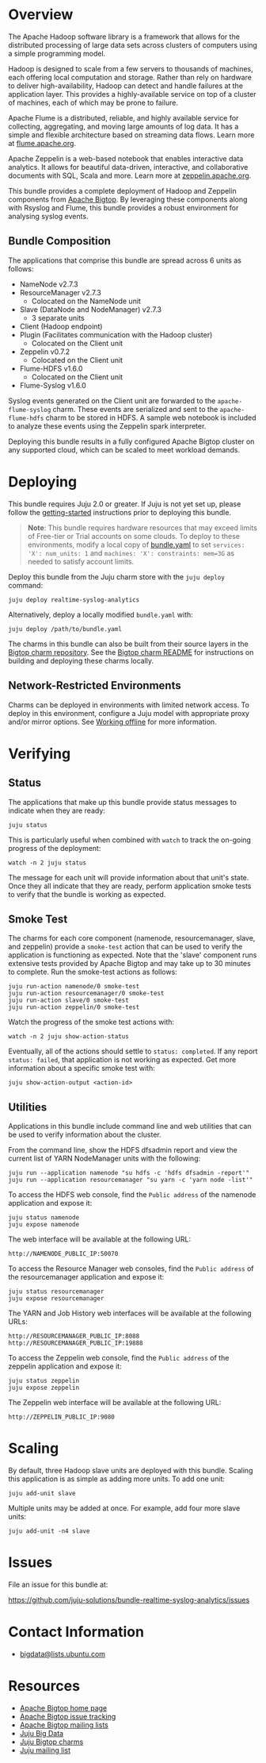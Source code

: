 <!--
  Licensed to the Apache Software Foundation (ASF) under one or more
  contributor license agreements.  See the NOTICE file distributed with
  this work for additional information regarding copyright ownership.
  The ASF licenses this file to You under the Apache License, Version 2.0
  (the "License"); you may not use this file except in compliance with
  the License.  You may obtain a copy of the License at

       http://www.apache.org/licenses/LICENSE-2.0

  Unless required by applicable law or agreed to in writing, software
  distributed under the License is distributed on an "AS IS" BASIS,
  WITHOUT WARRANTIES OR CONDITIONS OF ANY KIND, either express or implied.
  See the License for the specific language governing permissions and
  limitations under the License.
-->
# Overview

The Apache Hadoop software library is a framework that allows for the
distributed processing of large data sets across clusters of computers
using a simple programming model.

Hadoop is designed to scale from a few servers to thousands of machines,
each offering local computation and storage. Rather than rely on hardware
to deliver high-availability, Hadoop can detect and handle failures at the
application layer. This provides a highly-available service on top of a cluster
of machines, each of which may be prone to failure.

Apache Flume is a distributed, reliable, and highly available service for
collecting, aggregating, and moving large amounts of log data. It has a simple
and flexible architecture based on streaming data flows. Learn more at
[flume.apache.org][].

Apache Zeppelin is a web-based notebook that enables interactive data analytics.
It allows for beautiful data-driven, interactive, and collaborative documents
with SQL, Scala and more. Learn more at [zeppelin.apache.org][].

This bundle provides a complete deployment of Hadoop and Zeppelin components
from [Apache Bigtop][]. By leveraging these components along with Rsyslog and
Flume, this bundle provides a robust environment for analysing syslog events.

[flume.apache.org]: http://flume.apache.org/
[zeppelin.apache.org]: http://zeppelin.apache.org/
[Apache Bigtop]: http://bigtop.apache.org/

## Bundle Composition

The applications that comprise this bundle are spread across 6 units as
follows:

  * NameNode v2.7.3
  * ResourceManager v2.7.3
    * Colocated on the NameNode unit
  * Slave (DataNode and NodeManager) v2.7.3
    * 3 separate units
  * Client (Hadoop endpoint)
  * Plugin (Facilitates communication with the Hadoop cluster)
    * Colocated on the Client unit
  * Zeppelin v0.7.2
    * Colocated on the Client unit
  * Flume-HDFS v1.6.0
    * Colocated on the Client unit
  * Flume-Syslog v1.6.0

Syslog events generated on the Client unit are forwarded to the
`apache-flume-syslog` charm. These events are serialized and sent to the
`apache-flume-hdfs` charm to be stored in HDFS. A sample web notebook
is included to analyze these events using the Zeppelin spark interpreter.

Deploying this bundle results in a fully configured Apache Bigtop
cluster on any supported cloud, which can be scaled to meet workload
demands.


# Deploying

This bundle requires Juju 2.0 or greater. If Juju is not yet set up, please
follow the [getting-started][] instructions prior to deploying this bundle.

> **Note**: This bundle requires hardware resources that may exceed limits
of Free-tier or Trial accounts on some clouds. To deploy to these
environments, modify a local copy of [bundle.yaml][] to set
`services: 'X': num_units: 1` and `machines: 'X': constraints: mem=3G` as
needed to satisfy account limits.

Deploy this bundle from the Juju charm store with the `juju deploy` command:

    juju deploy realtime-syslog-analytics

Alternatively, deploy a locally modified `bundle.yaml` with:

    juju deploy /path/to/bundle.yaml

The charms in this bundle can also be built from their source layers in the
[Bigtop charm repository][].  See the [Bigtop charm README][] for instructions
on building and deploying these charms locally.

## Network-Restricted Environments
Charms can be deployed in environments with limited network access. To deploy
in this environment, configure a Juju model with appropriate proxy and/or
mirror options. See [Working offline][] for more information.

[getting-started]: https://docs.jujucharms.com/2.4/en/getting-started
[bundle.yaml]: https://github.com/juju-solutions/bundle-realtime-syslog-analytics/blob/master/bundle.yaml
[Bigtop charm repository]: https://github.com/apache/bigtop/tree/master/bigtop-packages/src/charm
[Bigtop charm README]: https://github.com/apache/bigtop/blob/master/bigtop-packages/src/charm/README.md
[Working offline]: https://docs.jujucharms.com/2.4/en/charms-offline


# Verifying

## Status
The applications that make up this bundle provide status messages to indicate
when they are ready:

    juju status

This is particularly useful when combined with `watch` to track the on-going
progress of the deployment:

    watch -n 2 juju status

The message for each unit will provide information about that unit's state.
Once they all indicate that they are ready, perform application smoke tests
to verify that the bundle is working as expected.

## Smoke Test
The charms for each core component (namenode, resourcemanager, slave, and
zeppelin) provide a `smoke-test` action that can be used to verify the
application is functioning as expected. Note that the 'slave' component runs
extensive tests provided by Apache Bigtop and may take up to 30 minutes to
complete. Run the smoke-test actions as follows:

    juju run-action namenode/0 smoke-test
    juju run-action resourcemanager/0 smoke-test
    juju run-action slave/0 smoke-test
    juju run-action zeppelin/0 smoke-test

Watch the progress of the smoke test actions with:

    watch -n 2 juju show-action-status

Eventually, all of the actions should settle to `status: completed`.  If
any report `status: failed`, that application is not working as expected. Get
more information about a specific smoke test with:

    juju show-action-output <action-id>

## Utilities
Applications in this bundle include command line and web utilities that
can be used to verify information about the cluster.

From the command line, show the HDFS dfsadmin report and view the current list
of YARN NodeManager units with the following:

    juju run --application namenode "su hdfs -c 'hdfs dfsadmin -report'"
    juju run --application resourcemanager "su yarn -c 'yarn node -list'"

To access the HDFS web console, find the `Public address` of the namenode
application and expose it:

    juju status namenode
    juju expose namenode

The web interface will be available at the following URL:

    http://NAMENODE_PUBLIC_IP:50070

To access the Resource Manager web consoles, find the `Public address` of the
resourcemanager application and expose it:

    juju status resourcemanager
    juju expose resourcemanager

The YARN and Job History web interfaces will be available at the following URLs:

    http://RESOURCEMANAGER_PUBLIC_IP:8088
    http://RESOURCEMANAGER_PUBLIC_IP:19888

To access the Zeppelin web console, find the `Public address` of the
zeppelin application and expose it:

    juju status zeppelin
    juju expose zeppelin

The Zeppelin web interface will be available at the following URL:

    http://ZEPPELIN_PUBLIC_IP:9080


# Scaling

By default, three Hadoop slave units are deployed with this bundle. Scaling
this application is as simple as adding more units. To add one unit:

    juju add-unit slave

Multiple units may be added at once.  For example, add four more slave units:

    juju add-unit -n4 slave


# Issues

File an issue for this bundle at:

https://github.com/juju-solutions/bundle-realtime-syslog-analytics/issues


# Contact Information

- <bigdata@lists.ubuntu.com>


# Resources

- [Apache Bigtop home page](http://bigtop.apache.org/)
- [Apache Bigtop issue tracking](http://bigtop.apache.org/issue-tracking.html)
- [Apache Bigtop mailing lists](http://bigtop.apache.org/mail-lists.html)
- [Juju Big Data](https://jujucharms.com/big-data)
- [Juju Bigtop charms](https://jujucharms.com/q/bigtop)
- [Juju mailing list](https://lists.ubuntu.com/mailman/listinfo/juju)
